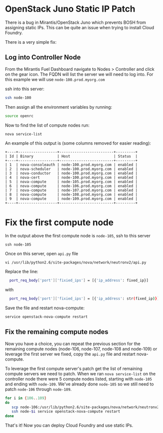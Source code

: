 # OpenStack Juno Static IP Patch

There is a bug in Mirantis/OpenStack Juno which prevents BOSH from assigning static IPs.  This can be quite an issue when trying to install Cloud Foundry.

There is a very simple fix:

## Log into Controller Node

From the Mirantis Fuel Dashboard navigate to Nodes > Controller and click on the gear icon.  The FQDN will list the server we will need to log into.  For this example we will use `node-100.prod.myorg.com`

ssh into this server:
```bash
ssh node-100
```

Then assign all the environment variables by running:
```bash
source openrc
```

Now to find the list of compute nodes run:
```bash
nova service-list
```

An example of this output is (some columns removed for easier reading):
```
+----+------------------+-------------------------+---------+
| Id | Binary           | Host                    | Status  |
+----+------------------+-------------------------+---------+
| 1  | nova-consoleauth | node-100.prod.myorg.com | enabled |
| 2  | nova-scheduler   | node-100.prod.myorg.com | enabled |
| 3  | nova-conductor   | node-100.prod.myorg.com | enabled |
| 4  | nova-cert        | node-100.prod.myorg.com | enabled |
| 5  | nova-compute     | node-105.prod.myorg.com | enabled |
| 6  | nova-compute     | node-106.prod.myorg.com | enabled |
| 7  | nova-compute     | node-107.prod.myorg.com | enabled |
| 8  | nova-compute     | node-108.prod.myorg.com | enabled |
| 9  | nova-compute     | node-109.prod.myorg.com | enabled |
+----+------------------+-------------------------+---------+
```

# Fix the first compute node

In the output above the first compute node is `node-105`, ssh to this server
```
ssh node-105
```

Once on this server, open `api.py` file
```
vi /usr/lib/python2.6/site-packages/nova/network/neutronv2/api.py
```

Replace the line:
```bash
  port_req_body['port']['fixied_ips'] = [{'ip_address': fixed_ip}]
```
with
```bash
  port_req_body['port']['fixied_ips'] = [{'ip_address': str(fixed_ip)}]
```

Save the file and restart nova-compute:
```bash
service openstack-nova-compute restart
```


## Fix the remaining compute nodes

Now you have a choice, you can repeat the previous section for the remaining compute nodes (node-106, node-107, node-108 and node-109) or leverage the first server we fixed, copy the `api.py` file and restart nova-compute.

To leverage the first compute server's patch get the list of remaining compute servers we need to patch.
When we ran `nova service-list` on the controller node there were 5 compute nodes listed, starting with `node-105` and ending with `node-109`. We've already done `node-105` so we still need to patch `node-106` through `node-109`.

```bash
for i in {106..109}
do
   scp node-106:/usr/lib/python2.6/site-packages/nova/network/neutronv2/api.py node-$i:/usr/lib/python2.6/site-packages/nova/network/neutronv2/api.py
   ssh node-$i service openstack-nova-compute restart
done
```

That's it!  Now you can deploy Cloud Foundry and use static IPs.

